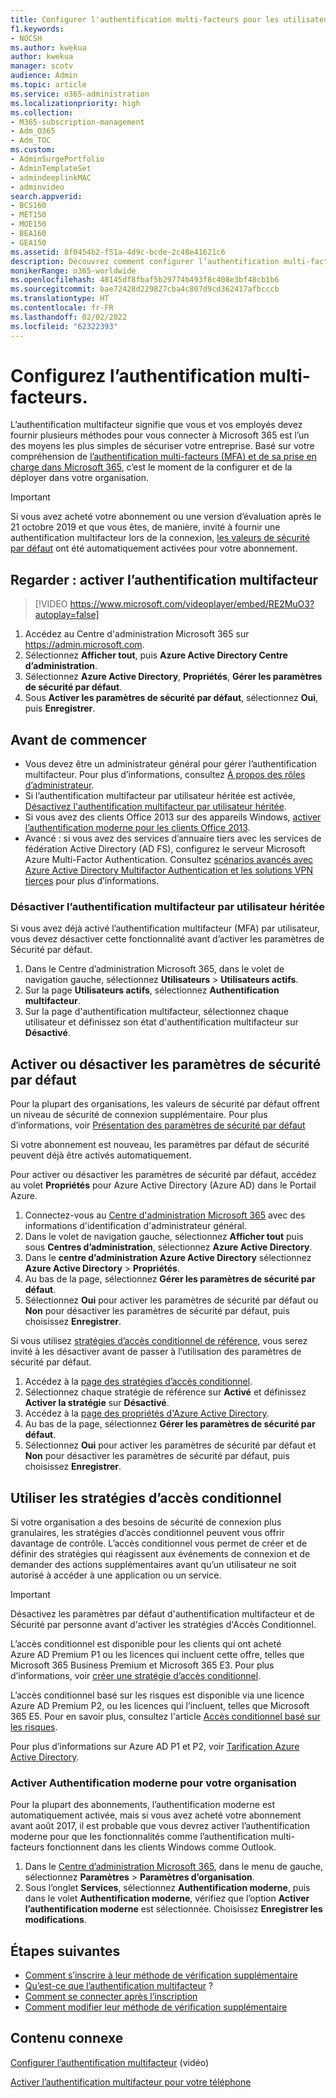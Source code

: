 ```yaml
---
title: Configurer l'authentification multi-facteurs pour les utilisateurs
f1.keywords:
- NOCSH
ms.author: kwekua
author: kwekua
manager: scotv
audience: Admin
ms.topic: article
ms.service: o365-administration
ms.localizationpriority: high
ms.collection:
- M365-subscription-management
- Adm_O365
- Adm_TOC
ms.custom:
- AdminSurgePortfolio
- AdminTemplateSet
- admindeeplinkMAC
- adminvideo
search.appverid:
- BCS160
- MET150
- MOE150
- BEA160
- GEA150
ms.assetid: 8f0454b2-f51a-4d9c-bcde-2c48e41621c6
description: Découvrez comment configurer l’authentification multi-facteurs pour votre organisation.
monikerRange: o365-worldwide
ms.openlocfilehash: 48145df8fbaf5b29774b493f8c408e3bf48cb1b6
ms.sourcegitcommit: bae72428d229827cba4c807d9cd362417afbcccb
ms.translationtype: HT
ms.contentlocale: fr-FR
ms.lasthandoff: 02/02/2022
ms.locfileid: "62322393"
---
```

# <a name="set-up-multifactor-authentication"></a>Configurez l’authentification multi-facteurs.

L’authentification multifacteur signifie que vous et vos employés devez fournir plusieurs méthodes pour vous connecter à Microsoft 365 est l’un des moyens les plus simples de sécuriser votre entreprise. Basé sur votre compréhension de [l’authentification multi-facteurs (MFA) et de sa prise en charge dans Microsoft 365](multi-factor-authentication-microsoft-365.md), c’est le moment de la configurer et de la déployer dans votre organisation. 

> [!IMPORTANT]
> Si vous avez acheté votre abonnement ou une version d’évaluation après le 21 octobre 2019 et que vous êtes, de manière, invité à fournir une authentification multifacteur lors de la connexion, [les valeurs de sécurité par défaut](/azure/active-directory/fundamentals/concept-fundamentals-security-defaults) ont été automatiquement activées pour votre abonnement.

## <a name="watch-turn-on-multifactor-authentication"></a>Regarder : activer l’authentification multifacteur

> [!VIDEO https://www.microsoft.com/videoplayer/embed/RE2MuO3?autoplay=false]

1. Accédez au Centre d'administration Microsoft 365 sur <a href="https://admin.microsoft.com/ " target="_blank">https://admin.microsoft.com</a>.
1. Sélectionnez **Afficher tout**, puis **Azure Active Directory Centre d’administration**.
1. Sélectionnez **Azure Active Directory**, **Propriétés**, **Gérer les paramètres de sécurité par défaut**.
1. Sous **Activer les paramètres de sécurité par défaut**, sélectionnez **Oui**, puis **Enregistrer**.

## <a name="before-you-begin"></a>Avant de commencer

- Vous devez être un administrateur général pour gérer l’authentification multifacteur. Pour plus d’informations, consultez [À propos des rôles d’administrateur](../add-users/about-admin-roles.md).
- Si l’authentification multifacteur par utilisateur héritée est activée, [Désactivez l'authentification multifacteur par utilisateur héritée](#turn-off-legacy-per-user-mfa).
- Si vous avez des clients Office 2013 sur des appareils Windows, [activer l’authentification moderne pour les clients Office 2013](./enable-modern-authentication.md).
- Avancé : si vous avez des services d’annuaire tiers avec les services de fédération Active Directory (AD FS), configurez le serveur Microsoft Azure Multi-Factor Authentication. Consultez [scénarios avancés avec Azure Active Directory Multifactor Authentication et les solutions VPN tierces](/azure/active-directory/authentication/howto-mfaserver-nps-vpn) pour plus d’informations.

### <a name="turn-off-legacy-per-user-mfa"></a>Désactiver l’authentification multifacteur par utilisateur héritée

Si vous avez déjà activé l’authentification multifacteur (MFA) par utilisateur, vous devez désactiver cette fonctionnalité avant d’activer les paramètres de Sécurité par défaut.

1. Dans le Centre d’administration Microsoft 365, dans le volet de navigation gauche, sélectionnez **Utilisateurs** \> **Utilisateurs actifs**.
1. Sur la page **Utilisateurs actifs**, sélectionnez **Authentification multifacteur**.
1. Sur la page d'authentification multifacteur, sélectionnez chaque utilisateur et définissez son état d'authentification multifacteur sur **Désactivé**.

## <a name="turn-security-defaults-on-or-off"></a>Activer ou désactiver les paramètres de sécurité par défaut

Pour la plupart des organisations, les valeurs de sécurité par défaut offrent un niveau de sécurité de connexion supplémentaire. Pour plus d’informations, voir [Présentation des paramètres de sécurité par défaut](/azure/active-directory/fundamentals/concept-fundamentals-security-defaults)

Si votre abonnement est nouveau, les paramètres par défaut de sécurité peuvent déjà être activés automatiquement.

Pour activer ou désactiver les paramètres de sécurité par défaut, accédez au volet **Propriétés** pour Azure Active Directory (Azure AD) dans le Portail Azure.

1. Connectez-vous au [Centre d'administration Microsoft 365](https://admin.microsoft.com) avec des informations d'identification d'administrateur général.
2. Dans le volet de navigation gauche, sélectionnez **Afficher tout** puis sous **Centres d’administration**, sélectionnez **Azure Active Directory**.
3. Dans le **centre d’administration Azure Active Directory** sélectionnez **Azure Active Directory** \> **Propriétés**.
4. Au bas de la page, sélectionnez **Gérer les paramètres de sécurité par défaut**.
5. Sélectionnez **Oui** pour activer les paramètres de sécurité par défaut ou **Non** pour désactiver les paramètres de sécurité par défaut, puis choisissez **Enregistrer**.

Si vous utilisez [stratégies d’accès conditionnel de référence](/azure/active-directory/conditional-access/concept-baseline-protection), vous serez invité à les désactiver avant de passer à l’utilisation des paramètres de sécurité par défaut.

1. Accédez à la [page des stratégies d’accès conditionnel](https://portal.azure.com/#blade/Microsoft_AAD_IAM/ConditionalAccessBlade/Policies).
2. Sélectionnez chaque stratégie de référence sur **Activé** et définissez **Activer la stratégie** sur **Désactivé**.
3. Accédez à la [page des propriétés d'Azure Active Directory](https://portal.azure.com/#blade/Microsoft_AAD_IAM/ActiveDirectoryMenuBlade/Properties).
4. Au bas de la page, sélectionnez **Gérer les paramètres de sécurité par défaut**.
5. Sélectionnez **Oui** pour activer les paramètres de sécurité par défaut et **Non** pour désactiver les paramètres de sécurité par défaut, puis choisissez **Enregistrer**.

## <a name="use-conditional-access-policies"></a>Utiliser les stratégies d’accès conditionnel

Si votre organisation a des besoins de sécurité de connexion plus granulaires, les stratégies d’accès conditionnel peuvent vous offrir davantage de contrôle. L’accès conditionnel vous permet de créer et de définir des stratégies qui réagissent aux événements de connexion et de demander des actions supplémentaires avant qu’un utilisateur ne soit autorisé à accéder à une application ou un service.

> [!IMPORTANT]
> Désactivez les paramètres par défaut d'authentification multifacteur et de Sécurité par personne avant d'activer les stratégies d'Accès Conditionnel.

L’accès conditionnel est disponible pour les clients qui ont acheté Azure AD Premium P1 ou les licences qui incluent cette offre, telles que Microsoft 365 Business Premium et Microsoft 365 E3. Pour plus d’informations, voir [créer une stratégie d’accès conditionnel](/azure/active-directory/authentication/tutorial-enable-azure-mfa).

L’accès conditionnel basé sur les risques est disponible via une licence Azure AD Premium P2, ou les licences qui l’incluent, telles que Microsoft 365 E5. Pour en savoir plus, consultez l'article [Accès conditionnel basé sur les risques](/azure/active-directory/conditional-access/howto-conditional-access-policy-risk).

Pour plus d’informations sur Azure AD P1 et P2, voir [Tarification Azure Active Directory](https://azure.microsoft.com/pricing/details/active-directory/).

### <a name="turn-on-modern-authentication-for-your-organization"></a>Activer Authentification moderne pour votre organisation

Pour la plupart des abonnements, l’authentification moderne est automatiquement activée, mais si vous avez acheté votre abonnement avant août 2017, il est probable que vous devrez activer l’authentification moderne pour que les fonctionnalités comme l’authentification multi-facteurs fonctionnent dans les clients Windows comme Outlook.


1. Dans le <a href="https://go.microsoft.com/fwlink/p/?linkid=2024339" target="_blank">Centre d’administration Microsoft 365</a>, dans le menu de gauche, sélectionnez **Paramètres** \> **Paramètres d’organisation**.
2. Sous l’onglet **Services**, sélectionnez **Authentification moderne**, puis dans le volet **Authentification moderne**, vérifiez que l’option **Activer l’authentification moderne** est sélectionnée. Choisissez **Enregistrer les modifications**.


## <a name="next-steps"></a>Étapes suivantes

- [Comment s’inscrire à leur méthode de vérification supplémentaire](https://support.microsoft.com/office/ace1d096-61e5-449b-a875-58eb3d74de14)
- [Qu’est-ce que l’authentification multifacteur](https://support.microsoft.com/help/4577374/what-is-multifactor-authentication) ?
- [Comment se connecter après l’inscription](https://support.microsoft.com/office/2b856342-170a-438e-9a4f-3c092394d3cb)
- [Comment modifier leur méthode de vérification supplémentaire](https://support.microsoft.com/office/956ec8d0-7081-4518-a701-f8414cc20831)

## <a name="related-content"></a>Contenu connexe

[Configurer l’authentification multifacteur](set-up-multi-factor-authentication.md) (vidéo)

[Activer l’authentification multifacteur pour votre téléphone](https://support.microsoft.com/office/ace1d096-61e5-449b-a875-58eb3d74de14)
